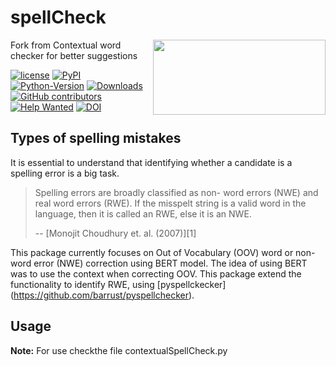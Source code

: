 # spellCheck
<a href="https://github.com/R1j1t/contextualSpellCheck"><img src="https://user-images.githubusercontent.com/22280243/82138959-2852cd00-9842-11ea-918a-49b2a7873ef6.png" width="276" height="120" align="right" /></a>

Fork from Contextual word checker for better suggestions

[![license](https://img.shields.io/github/license/r1j1t/contextualSpellCheck)](https://github.com/R1j1t/contextualSpellCheck/blob/master/LICENSE) 
[![PyPI](https://img.shields.io/pypi/v/contextualSpellCheck?color=green)](https://pypi.org/project/contextualSpellCheck/) 
[![Python-Version](https://img.shields.io/badge/Python-3.6+-green)](https://github.com/R1j1t/contextualSpellCheck#install)
[![Downloads](https://pepy.tech/badge/contextualspellcheck/week)](https://pepy.tech/project/contextualspellcheck)
[![GitHub contributors](https://img.shields.io/github/contributors/r1j1t/contextualSpellCheck)](https://github.com/R1j1t/contextualSpellCheck/graphs/contributors)
[![Help Wanted](https://img.shields.io/badge/Help%20Wanted-Task%20List-violet)](https://github.com/R1j1t/contextualSpellCheck#task-list)
[![DOI](https://zenodo.org/badge/254703118.svg)](https://zenodo.org/badge/latestdoi/254703118)

## Types of spelling mistakes

It is essential to understand that identifying whether a candidate is a spelling error is a big task.

> Spelling errors are broadly classified as non- word errors (NWE) and real word errors (RWE). If the misspelt string is a valid word in the language, then it is called an RWE, else it is an NWE.
>
> -- [Monojit Choudhury et. al. (2007)][1]

This package currently focuses on Out of Vocabulary (OOV) word or non-word error (NWE) correction using BERT model. The idea of using BERT was to use the context when correcting OOV. This package extend the functionality to identify RWE, using [pyspellckecker] (https://github.com/barrust/pyspellchecker).


## Usage

**Note:** For use checkthe file contextualSpellCheck.py

